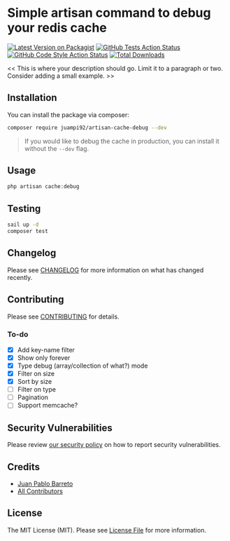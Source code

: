 # Simple artisan command to debug your redis cache

[![Latest Version on Packagist](https://img.shields.io/packagist/v/juampi92/artisan-cache-debug.svg?style=flat-square)](https://packagist.org/packages/juampi92/artisan-cache-debug)
[![GitHub Tests Action Status](https://img.shields.io/github/workflow/status/juampi92/artisan-cache-debug/run-tests?label=tests)](https://github.com/juampi92/artisan-cache-debug/actions?query=workflow%3Arun-tests+branch%3Amain)
[![GitHub Code Style Action Status](https://img.shields.io/github/workflow/status/juampi92/artisan-cache-debug/Fix%20PHP%20code%20style%20issues?label=code%20style)](https://github.com/juampi92/artisan-cache-debug/actions?query=workflow%3A"Fix+PHP+code+style+issues"+branch%3Amain)
[![Total Downloads](https://img.shields.io/packagist/dt/juampi92/artisan-cache-debug.svg?style=flat-square)](https://packagist.org/packages/juampi92/artisan-cache-debug)

<< This is where your description should go. Limit it to a paragraph or two. Consider adding a small example. >>

## Installation

You can install the package via composer:

```bash
composer require juampi92/artisan-cache-debug --dev
```

> If you would like to debug the cache in production, you can install it without the `--dev` flag.

## Usage

```php
php artisan cache:debug
```

## Testing

```bash
sail up -d
composer test
```

## Changelog

Please see [CHANGELOG](CHANGELOG.md) for more information on what has changed recently.

## Contributing

Please see [CONTRIBUTING](CONTRIBUTING.md) for details.

### To-do

- [x] Add key-name filter
- [x] Show only forever
- [x] Type debug (array/collection of what?) mode
- [x] Filter on size
- [x] Sort by size
- [ ] Filter on type
- [ ] Pagination
- [ ] Support memcache?

## Security Vulnerabilities

Please review [our security policy](../../security/policy) on how to report security vulnerabilities.

## Credits

- [Juan Pablo Barreto](https://github.com/juampi92)
- [All Contributors](../../contributors)

## License

The MIT License (MIT). Please see [License File](LICENSE.md) for more information.
